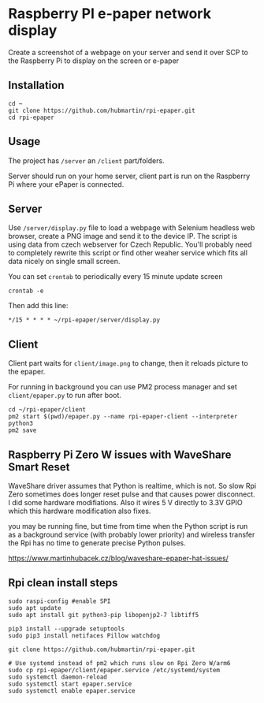 # Raspberry PI e-paper network display

Create a screenshot of a webpage on your server and send it over SCP to the Raspberry Pi to display on the screen or e-paper

## Installation

```
cd ~
git clone https://github.com/hubmartin/rpi-epaper.git
cd rpi-epaper
```

## Usage

The project has `/server` an `/client` part/folders.

Server should run on your home server, client part is run on the Raspberry Pi where your ePaper is connected.

## Server

Use `/server/display.py` file to load a webpage with Selenium headless web browser, create a PNG image and send it to the device IP.
The script is using data from czech webserver for Czech Republic. You'll probably need to completely rewrite this script or find other weaher service which fits all data nicely on single small screen.

You can set `crontab` to periodically every 15 minute update screen

```
crontab -e
```

Then add this line:

```
*/15 * * * * ~/rpi-epaper/server/display.py
```

## Client

Client part waits for `client/image.png` to change, then it reloads picture to the epaper.

For running in background you can use PM2 process manager and set `client/epaper.py` to run after boot.

```
cd ~/rpi-epaper/client
pm2 start $(pwd)/epaper.py --name rpi-epaper-client --interpreter python3
pm2 save
```

## Raspberry Pi Zero W issues with WaveShare Smart Reset

WaveShare driver assumes that Python is realtime, which is not. So slow Rpi Zero sometimes does longer reset pulse and that causes power disconnect. I did some hardware modifiations. Also it wires 5 V directly to 3.3V GPIO which this hardware modification also fixes.

you may be running fine, but time from time when the Python script is run as a background service (with probably lower priority) and wireless transfer the Rpi has no time to generate precise Python pulses.

https://www.martinhubacek.cz/blog/waveshare-epaper-hat-issues/

## Rpi clean install steps

```
sudo raspi-config #enable SPI
sudo apt update
sudo apt install git python3-pip libopenjp2-7 libtiff5

pip3 install --upgrade setuptools
sudo pip3 install netifaces Pillow watchdog

git clone https://github.com/hubmartin/rpi-epaper.git

# Use systemd instead of pm2 which runs slow on Rpi Zero W/arm6
sudo cp rpi-epaper/client/epaper.service /etc/systemd/system
sudo systemctl daemon-reload
sudo systemctl start epaper.service
sudo systemctl enable epaper.service
```

